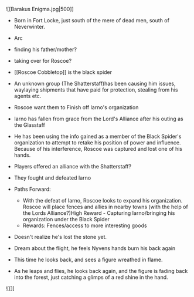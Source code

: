 ![[Barakus Enigma.jpg|500]]

- Born in Fort Locke, just south of the mere of dead men, south of Neverwinter.
- Arc
- finding his father/mother?
- taking over for Roscoe?
 
- [[Roscoe Cobbletop]] is the black spider
- An unknown group (The Shatterstaff)has been causing him issues, waylaying shipments that have paid for protection, stealing from his agents etc.
   

- Roscoe want them to Finish off Iarno's organization
- Iarno has fallen from grace from the Lord's Alliance after his outing as the Glasstaff
- He has been using the info gained as a member of the Black Spider's organization to attempt to retake his position of power and influence. Because of his interference, Roscoe was captured and lost one of his hands.
 
- Players offered an alliance with the Shatterstaff?
- They fought and defeated Iarno
- Paths Forward:
    
    - With the defeat of Iarno, Roscoe looks to expand his organization. Roscoe will place fences and allies in nearby towns (with the help of the Lords Alliance?)High Reward - Capturing Iarno/bringing his organization under the Black Spider
    - Rewards: Fences/access to more interesting goods
 
- Doesn't realize he's lost the stone yet.
- Dream about the flight, he feels Nyvens hands burn his back again
- This time he looks back, and sees a figure wreathed in flame.
- As he leaps and flies, he looks back again, and the figure is fading back into the forest, just catching a glimps of a red shine in the hand.

![[]]